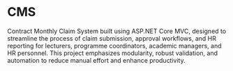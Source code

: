 # CMS
Contract Monthly Claim System built using ASP.NET Core MVC, designed to streamline the process of claim submission, approval workflows, and HR reporting for lecturers, programme coordinators, academic managers, and HR personnel. This project emphasizes modularity, robust validation, and automation to reduce manual effort and enhance productivity.
